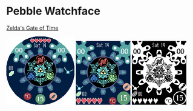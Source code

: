 # Pebble Watchface

[Zelda's Gate of Time](https://apps.getpebble.com/en_US/application/55038e971d839c3065000009)

![](GIF-chalk.gif) ![](GIF-basalt.gif) ![](GIF-aplite.gif)

